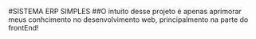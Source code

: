 #SISTEMA ERP SIMPLES
##O intuito desse projeto é apenas aprimorar meus conhcimento no desenvolvimento web, principalmento na parte do frontEnd!
